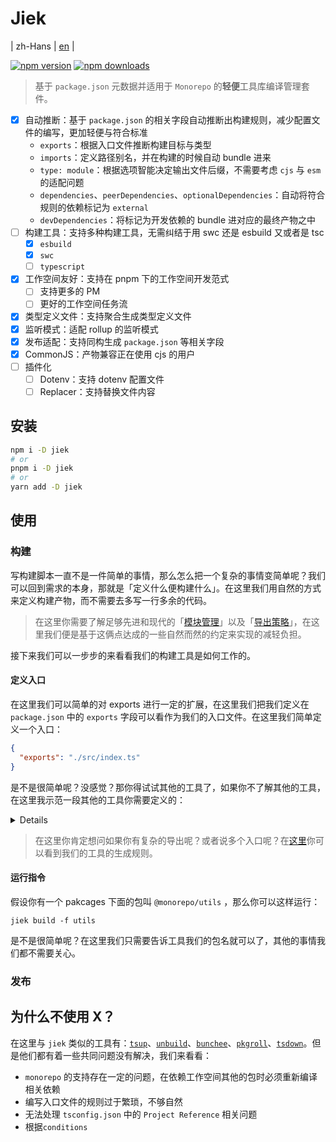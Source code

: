 # Jiek

| zh-Hans | [en](./.about/en/README.md) |

[![npm version](https://img.shields.io/npm/v/jiek)](https://npmjs.com/package/jiek)
[![npm downloads](https://img.shields.io/npm/dm/jiek)](https://npm.chart.dev/jiek)

> 基于 `package.json` 元数据并适用于 `Monorepo` 的**轻便**工具库编译管理套件。

- [x] 自动推断：基于 `package.json` 的相关字段自动推断出构建规则，减少配置文件的编写，更加轻便与符合标准
  - `exports`：根据入口文件推断构建目标与类型
  - `imports`：定义路径别名，并在构建的时候自动 bundle 进来
  - `type: module`：根据选项智能决定输出文件后缀，不需要考虑 `cjs` 与 `esm` 的适配问题
  - `dependencies`、`peerDependencies`、`optionalDependencies`：自动将符合规则的依赖标记为 `external`
  - `devDependencies`：将标记为开发依赖的 bundle 进对应的最终产物之中
- [ ] 构建工具：支持多种构建工具，无需纠结于用 swc 还是 esbuild 又或者是 tsc
  - [x] `esbuild`
  - [x] `swc`
  - [ ] `typescript`
- [x] 工作空间友好：支持在 pnpm 下的工作空间开发范式
  - [ ] 支持更多的 PM
  - [ ] 更好的工作空间任务流
- [x] 类型定义文件：支持聚合生成类型定义文件
- [x] 监听模式：适配 rollup 的监听模式
- [x] 发布适配：支持同构生成 `package.json` 等相关字段
- [x] CommonJS：产物兼容正在使用 cjs 的用户
- [ ] 插件化
  - [ ] Dotenv：支持 dotenv 配置文件
  - [ ] Replacer：支持替换文件内容

## 安装

```bash
npm i -D jiek
# or
pnpm i -D jiek
# or
yarn add -D jiek
```

## 使用

### 构建

写构建脚本一直不是一件简单的事情，那么怎么把一个复杂的事情变简单呢？我们可以回到需求的本身，那就是「定义什么便构建什么」。在这里我们用自然的方式来定义构建产物，而不需要去多写一行多余的代码。

> 在这里你需要了解足够先进和现代的「[模块管理]()」以及「[导出策略]()」，在这里我们便是基于这俩点达成的一些自然而然的约定来实现的减轻负担。

接下来我们可以一步步的来看看我们的构建工具是如何工作的。

#### 定义入口

在这里我们可以简单的对 exports 进行一定的扩展，在这里我们把我们定义在 `package.json` 中的 `exports` 字段可以看作为我们的入口文件。在这里我们简单定义一个入口：

```json
{
  "exports": "./src/index.ts"
}
```

是不是很简单呢？没感觉？那你得试试其他的工具了，如果你不了解其他的工具，在这里我示范一段其他的工具你需要定义的：

<details>

```json
{
  "type": "module",
  "exports": {
    "import": {
      "types": "./dist/es/index.d.mts",
      "default": "./dist/es/index.mjs"
    },
    "require": {
      "types": "./dist/cjs/index.d.ts",
      "default": "./dist/cjs/index.js"
    }
  }
}
```

</details>

> 在这里你肯定想问如果你有复杂的导出呢？或者说多个入口呢？在[这里](../pkger/README.md)你可以看到我们的工具的生成规则。

#### 运行指令

假设你有一个 pakcages 下面的包叫 `@monorepo/utils` ，那么你可以这样运行：

```shell
jiek build -f utils
```

是不是很简单呢？在这里我们只需要告诉工具我们的包名就可以了，其他的事情我们都不需要关心。

### 发布

## 为什么不使用 X？

在这里与 `jiek` 类似的工具有：[`tsup`](https://github.com/egoist/tsup)、[`unbuild`](https://github.com/unjs/unbuild)、[`bunchee`](https://github.com/huozhi/bunchee)、[`pkgroll`](https://github.com/privatenumber/pkgroll)、[`tsdown`](https://github.com/sxzz/tsdown)。但是他们都有着一些共同问题没有解决，我们来看看：

- `monorepo` 的支持存在一定的问题，在依赖工作空间其他的包时必须重新编译相关依赖
- 编写入口文件的规则过于繁琐，不够自然
- 无法处理 `tsconfig.json` 中的 `Project Reference` 相关问题
- 根据`conditions`
